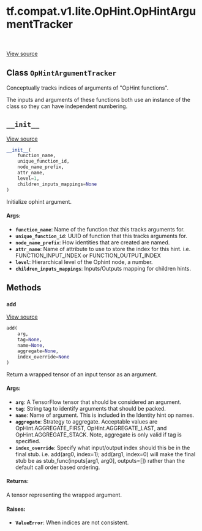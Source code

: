<div itemscope itemtype="http://developers.google.com/ReferenceObject">
<meta itemprop="name" content="tf.compat.v1.lite.OpHint.OpHintArgumentTracker" />
<meta itemprop="path" content="Stable" />
<meta itemprop="property" content="__init__"/>
<meta itemprop="property" content="add"/>
</div>

# tf.compat.v1.lite.OpHint.OpHintArgumentTracker

<!-- Insert buttons -->

<table class="tfo-notebook-buttons tfo-api" align="left">
</table>

<a target="_blank" href="/code/stable/tensorflow/lite/python/op_hint.py">View source</a>



## Class `OpHintArgumentTracker`

<!-- Start diff -->
Conceptually tracks indices of arguments of "OpHint functions".



<!-- Placeholder for "Used in" -->

The inputs and arguments of these functions both use an instance
of the class so they can have independent numbering.

<h2 id="__init__"><code>__init__</code></h2>

<a target="_blank" href="/code/stable/tensorflow/lite/python/op_hint.py">View source</a>

``` python
__init__(
    function_name,
    unique_function_id,
    node_name_prefix,
    attr_name,
    level=1,
    children_inputs_mappings=None
)
```

Initialize ophint argument.


#### Args:


* <b>`function_name`</b>: Name of the function that this tracks arguments for.
* <b>`unique_function_id`</b>: UUID of function that this tracks arguments for.
* <b>`node_name_prefix`</b>: How identities that are created are named.
* <b>`attr_name`</b>: Name of attribute to use to store the index for this hint.
  i.e. FUNCTION_INPUT_INDEX or FUNCTION_OUTPUT_INDEX
* <b>`level`</b>: Hierarchical level of the Ophint node, a number.
* <b>`children_inputs_mappings`</b>: Inputs/Outputs mapping for children hints.



## Methods

<h3 id="add"><code>add</code></h3>

<a target="_blank" href="/code/stable/tensorflow/lite/python/op_hint.py">View source</a>

``` python
add(
    arg,
    tag=None,
    name=None,
    aggregate=None,
    index_override=None
)
```

Return a wrapped tensor of an input tensor as an argument.


#### Args:


* <b>`arg`</b>: A TensorFlow tensor that should be considered an argument.
* <b>`tag`</b>: String tag to identify arguments that should be packed.
* <b>`name`</b>: Name of argument. This is included in the Identity hint op names.
* <b>`aggregate`</b>: Strategy to aggregate.
Acceptable values are OpHint.AGGREGATE_FIRST, OpHint.AGGREGATE_LAST,
  and OpHint.AGGREGATE_STACK.
  Note, aggregate is only valid if tag is specified.
* <b>`index_override`</b>: Specify what input/output index should this be in the
  final stub. i.e. add(arg0, index=1); add(arg1, index=0) will make the
  final stub be as stub_func(inputs[arg1, arg0], outputs=[]) rather than
  the default call order based ordering.


#### Returns:

A tensor representing the wrapped argument.



#### Raises:


* <b>`ValueError`</b>: When indices are not consistent.




